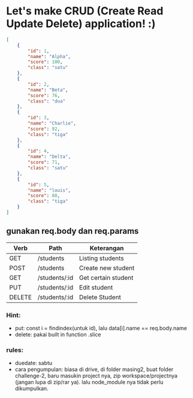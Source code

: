 # Let's make CRUD (Create Read Update Delete) application! :)
 
```json
[
	{
		"id": 1,
		"name": "Alpha",
		"score": 100,
		"class": "satu"
	},
	{
		"id": 2,
		"name": "Beta",
		"score": 76,
		"class": "dua"
	},
	{
		"id": 3,
		"name": "Charlie",
		"score": 92,
		"class": "tiga"
	},
	{
		"id": 4,
		"name": "Delta",
		"score": 71,
		"class": "satu"
	},
	{
		"id": 5,
		"name": "louis",
		"score": 80,
		"class": "tiga"
	}
]
```

## gunakan req.body dan req.params

| Verb    | Path          | Keterangan           |
| ------- | ------------- | -------------------- |
| GET     | /students     | Listing students     |
| POST    | /students     | Create new student   |
| GET     | /students/:id | Get certain student  |
| PUT     | /students/:id | Edit student         |
| DELETE  | /students/:id | Delete Student       |

### Hint:
- put: const i = findindex(untuk id), lalu data[i].name == req.body.name
- delete: pakai built in function .slice

### rules:
- duedate: sabtu
- cara pengumpulan: biasa di drive, di folder masing2, buat folder challenge-2, baru masukin project nya, zip workspace/projectnya (jangan lupa di zip/rar ya). lalu node_module nya tidak perlu dikumpulkan.
